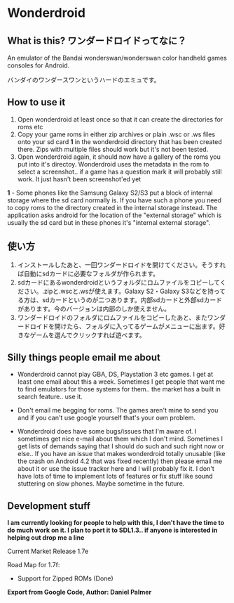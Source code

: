 # Wonderdroid

## What is this? ワンダードロイドってなに？

An emulator of the Bandai wonderswan/wonderswan color handheld games consoles for Android.

バンダイのワンダースワンというハードのエミュです。

## How to use it

  1. Open wonderdroid at least once so that it can create the directories for roms etc
  1. Copy your game roms in either zip archives or plain .wsc or .ws files onto your sd card **1** in the wonderdroid directory that has been created there. Zips with multiple files should work but it's not been tested.
  1. Open wonderdroid again, it should now have a gallery of the roms you put into it's directoy. Wonderdroid uses the metadata in the rom to select a screenshot.. if a game has a question mark it will probably still work. It just hasn't been screenshot'ed yet

**1** - Some phones like the Samsung Galaxy S2/S3 put a block of internal storage where the sd card normally is. If you have such a phone you need to copy roms to the directory created in the internal storage instead. The application asks android for the location of the "external storage" which is usually the sd card but in these phones it's "internal external storage".

## 使い方

  1. インストールしたあと、一回ワンダードロイドを開けてください。そうすれば自動にsdカードに必要なフォルダが作られます。
  1. sdカードにあるwonderdroidというフォルダにロムファイルをコピーしてください。.zipと.wscと.wsが使えます。Galaxy S2・Galaxy S3などを持ってる方は、sdカードというのが二つあります。内部sdカードと外部sdカードがあります。今のバージョンは内部のしか使えません。
  1. ワンダードロイドのフォルダにロムファイルをコピーしたあと、またワンダードロイドを開けたら、フォルダに入ってるゲームがメニューに出ます。好きなゲームを選んでクリックすれば遊べます。

## Silly things people email me about

  * Wonderdroid cannot play GBA, DS, Playstation 3 etc games. I get at least one email about this a week. Sometimes I get people that want me to find emulators for those systems for them.. the market has a built in search feature.. use it.

  * Don't email me begging for roms. The games aren't mine to send you and if you can't use google yourself that's your own problem.

  * Wonderdroid does have some bugs/issues that I'm aware of. I sometimes get nice e-mail about them which I don't mind. Sometimes I get lists of demands saying that I should do such and such right now or else.. If you have an issue that makes wonderdroid totally unusable (like the crash on Android 4.2 that was fixed recently) then please email me about it or use the issue tracker here and I will probably fix it. I don't have lots of time to implement lots of features or fix stuff like sound stuttering on slow phones. Maybe sometime in the future.

## Development stuff


**I am currently looking for people to help with this, I don't have the time to do much work on it. I plan to port it to SDL1.3.. if anyone is interested in helping out drop me a line**

Current Market Release 1.7e

Road Map for 1.7f:
  * Support for Zipped ROMs (Done)

**Export from Google Code, Author: Daniel Palmer**
